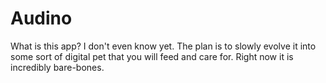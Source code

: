 # Audino

What is this app? I don't even know yet. The plan is to slowly evolve it
into some sort of digital pet that you will feed and care for. Right now
it is incredibly bare-bones.
